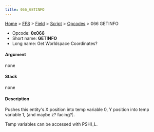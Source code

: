 ```yaml
---
title: 066_GETINFO
---
```


[Home](../../../../Main_Page.md) > [FF8](../../../../FF8.md) > [Field](../../../Field.md) > [Script](../../Script.md) > [Opcodes](../Opcodes.md) > 066 GETINFO

-   Opcode: **0x066**
-   Short name: **GETINFO**
-   Long name: Get Worldspace Coordinates?

#### Argument

none

#### Stack

none

#### Description

Pushes this entity's X position into temp variable 0, Y position into temp variable 1, (and maybe z? facing?).

Temp variables can be accessed with PSHI\_L.
